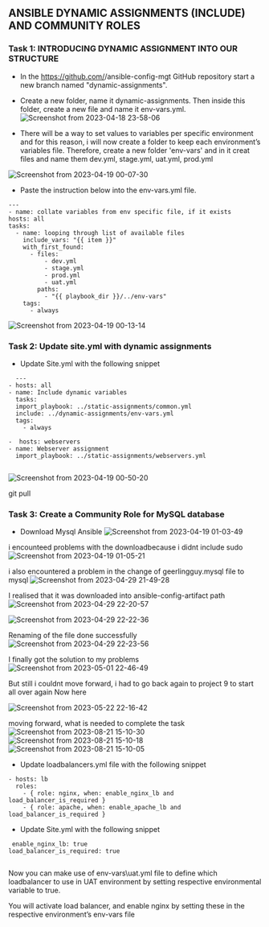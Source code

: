 ## ANSIBLE DYNAMIC ASSIGNMENTS (INCLUDE) AND COMMUNITY ROLES
### Task 1: INTRODUCING DYNAMIC ASSIGNMENT INTO OUR STRUCTURE

* In the https://github.com/<your-name>/ansible-config-mgt GitHub repository start a new branch named "dynamic-assignments".

* Create a new folder, name it dynamic-assignments. Then inside this folder, create a new file and name it env-vars.yml. 
![Screenshot from 2023-04-18 23-58-06](https://user-images.githubusercontent.com/110517150/232922782-5b08e2a5-b53a-4d3b-9823-1ecc88842889.png)

 * There will be a way to set values to variables per specific environment and for this reason, i will now create a folder to keep each environment’s variables file. Therefore, create a new folder 'env-vars' and in it creat files and name them dev.yml, stage.yml, uat.yml, prod.yml
  
  ![Screenshot from 2023-04-19 00-07-30](https://user-images.githubusercontent.com/110517150/232923864-143b841e-026b-4368-a76d-076bc97e3fb3.png)
  
  * Paste the instruction below into the env-vars.yml file.
  ```
---
- name: collate variables from env specific file, if it exists
  hosts: all
  tasks:
    - name: looping through list of available files
      include_vars: "{{ item }}"
      with_first_found:
        - files:
            - dev.yml
            - stage.yml
            - prod.yml
            - uat.yml
          paths:
            - "{{ playbook_dir }}/../env-vars"
      tags:
        - always
```
  ![Screenshot from 2023-04-19 00-13-14](https://user-images.githubusercontent.com/110517150/232924520-ecb2fe16-19d7-439c-b724-3a3bc7d1b3f8.png)

### Task 2: Update site.yml with dynamic assignments
* Update Site.yml with the following snippet
```
  ---
- hosts: all
- name: Include dynamic variables 
  tasks:
  import_playbook: ../static-assignments/common.yml 
  include: ../dynamic-assignments/env-vars.yml
  tags:
    - always

-  hosts: webservers
- name: Webserver assignment
  import_playbook: ../static-assignments/webservers.yml
  
```
 ![Screenshot from 2023-04-19 00-50-20](https://user-images.githubusercontent.com/110517150/232928816-1cef6ca2-7b22-49d9-8bc7-e576832dd634.png)

  
  git pull
  
  ### Task 3: Create a Community Role for MySQL database
  * Download Mysql Ansible 
  ![Screenshot from 2023-04-19 01-03-49](https://user-images.githubusercontent.com/110517150/232930352-b9ddb265-48ba-4081-8f3c-291c9b573d7b.png)
  
  i encounteed problems with the downloadbecause i didnt include sudo
  ![Screenshot from 2023-04-19 01-05-21](https://user-images.githubusercontent.com/110517150/232930555-9be8475e-1e18-4fdf-bd17-265dc02a2487.png)

  i also encountered a problem in the change of geerlingguy.mysql file to mysql
![Screenshot from 2023-04-29 21-49-28](https://user-images.githubusercontent.com/110517150/235323681-208f28eb-4855-42d0-8080-a99b5fbc8b73.png)

I realised that it was downloaded into ansible-config-artifact path
 ![Screenshot from 2023-04-29 22-20-57](https://user-images.githubusercontent.com/110517150/235324758-92144bd8-2b5e-4103-af26-870b1e5073b6.png) 
  
  ![Screenshot from 2023-04-29 22-22-36](https://user-images.githubusercontent.com/110517150/235324792-e9791cd5-97bb-42a7-8b06-19989d633b06.png)
  
  Renaming of the file done successfully
  ![Screenshot from 2023-04-29 22-23-56](https://user-images.githubusercontent.com/110517150/235324838-ef8271f3-9e21-46ee-b8c9-629d853e9717.png)
  
  I finally got the solution to my problems
  ![Screenshot from 2023-05-01 22-46-49](https://user-images.githubusercontent.com/110517150/235537495-b044289a-49e1-4cb0-8d09-0d3ed1b6a6bc.png)

  But still i couldnt move forward, i had to go back again to project 9 to start all over again
  Now here
  
![Screenshot from 2023-05-22 22-16-42](https://github.com/Lukobet/Darey.io_pbl/assets/110517150/1b653493-6f26-488d-86af-412d82129e37)
  
  
  moving forward, what is needed to complete the task 
  ![Screenshot from 2023-08-21 15-10-30](https://github.com/Lukobet/Darey.io_pbl/assets/110517150/930b1440-5964-4d0d-b084-2679ea3de960)
![Screenshot from 2023-08-21 15-10-18](https://github.com/Lukobet/Darey.io_pbl/assets/110517150/eab0bda8-68fc-49e2-920a-3927ed895443)
![Screenshot from 2023-08-21 15-10-05](https://github.com/Lukobet/Darey.io_pbl/assets/110517150/f8312638-85dd-4f90-b9f9-6417eec0fb33)

* Update loadbalancers.yml file with the following snippet
```
- hosts: lb
  roles:
    - { role: nginx, when: enable_nginx_lb and load_balancer_is_required }
    - { role: apache, when: enable_apache_lb and load_balancer_is_required }
```


* Update Site.yml with the following snippet
```
 enable_nginx_lb: true
load_balancer_is_required: true
  
```
  Now you can make use of env-vars\uat.yml file to define which loadbalancer to use in UAT environment by setting respective environmental variable to true.

You will activate load balancer, and enable nginx by setting these in the respective environment’s env-vars file

